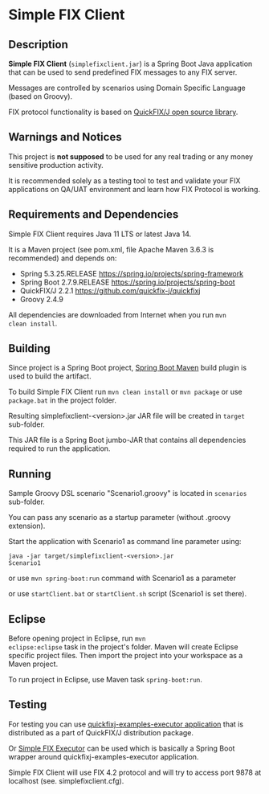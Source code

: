 # Simple FIX Client
## Description
**Simple FIX Client** (<code>simplefixclient.jar</code>) is a Spring Boot Java application that can be used to send predefined FIX messages to any FIX server. 

Messages are controlled by scenarios using Domain Specific Language (based on Groovy).

FIX protocol functionality is based on <a href="https://www.quickfixj.org/">QuickFIX/J open source library</a>.

## Warnings and Notices
This project is **not supposed** to be used for any real trading or any money sensitive production activity. 

It is recommended solely as a testing tool to test and validate your FIX applications on QA/UAT environment and learn how FIX Protocol is working.

## Requirements and Dependencies
Simple FIX Client requires Java 11 LTS or latest Java 14.

It is a Maven project (see pom.xml, file Apache Maven 3.6.3 is recommended) and depends on:
* Spring 5.3.25.RELEASE https://spring.io/projects/spring-framework
* Spring Boot 2.7.9.RELEASE https://spring.io/projects/spring-boot
* QuickFIX/J 2.2.1 https://github.com/quickfix-j/quickfixj
* Groovy 2.4.9

All dependencies are downloaded from Internet when you run <code>mvn clean install</code>.

## Building
Since project is a Spring Boot project, <a href="https://docs.spring.io/spring-boot/docs/current/reference/html/build-tool-plugins-maven-plugin.html">Spring Boot Maven</a> build plugin is used to build the artifact.

To build Simple FIX Client run <code>mvn clean install</code> or <code>mvn package</code> or use <code>package.bat</code> in the project folder.

Resulting simplefixclient-&lt;version&gt;.jar JAR file will be created in <code>target</code> sub-folder.

This JAR file is a Spring Boot jumbo-JAR that contains all dependencies required to run the application.

## Running
Sample Groovy DSL scenario "Scenario1.groovy" is located in <code>scenarios</code> sub-folder. 

You can pass any scenario as a startup parameter (without .groovy extension).

Start the application with Scenario1 as command line parameter using:

<code>java -jar target/simplefixclient-&lt;version&gt;.jar Scenario1</code>

or use <code>mvn spring-boot:run</code> command with Scenario1 as a parameter

or use <code>startClient.bat</code> or <code>startClient.sh</code> script (Scenario1 is set there).

## Eclipse
Before opening project in Eclipse, run <code>mvn eclipse:eclipse</code> task in the project's folder. Maven will create Eclipse specific project files. Then import the project into your workspace as a Maven project.

To run project in Eclipse, use Maven task <code>spring-boot:run</code>. 

## Testing
For testing you can use <a href="https://www.quickfixj.org/usermanual/2.1.0/usage/examples.html">quickfixj-examples-executor application</a> that is distributed as a part of QuickFIX/J distribution package. 

Or <a href="https://github.com/alexkachanov/simpleFIXExecutor">Simple FIX Executor</a> can be used which is basically a Spring Boot wrapper around quickfixj-examples-executor application. 

Simple FIX Client will use FIX 4.2 protocol and will try to access port 9878 at localhost (see. simplefixclient.cfg).

